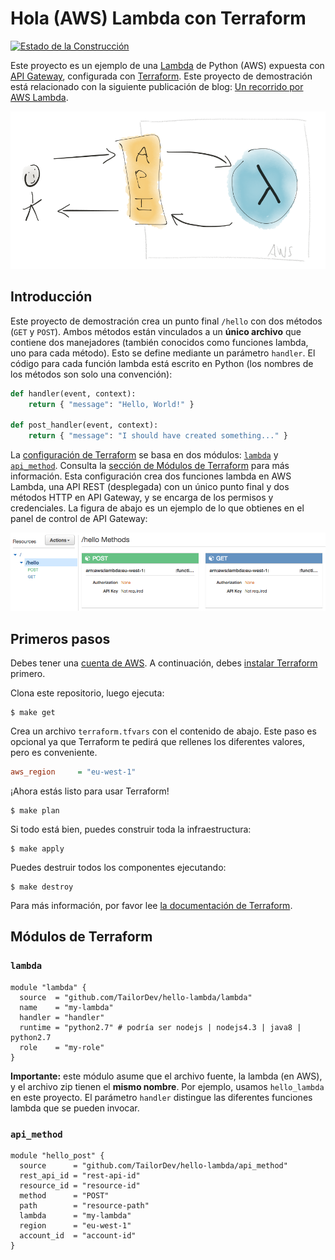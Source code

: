 Hola (AWS) Lambda con Terraform
=================================

[![Estado de la Construcción](https://travis-ci.org/BWITS/Terraform-lambda-apigateway.svg?branch=master)](https://travis-ci.org/BWITS/Terraform-lambda-apigateway)

Este proyecto es un ejemplo de una [Lambda](https://aws.amazon.com/lambda/) de Python (AWS) expuesta con [API Gateway](https://aws.amazon.com/api-gateway/), configurada con [Terraform](https://www.terraform.io/). Este proyecto de demostración está relacionado con la siguiente publicación de blog: [Un recorrido por AWS Lambda](https://tailordev.fr/blog/2016/07/08/a-tour-of-aws-lambda/).

![](doc/big-picture.png)

## Introducción

Este proyecto de demostración crea un punto final `/hello` con dos métodos (`GET` y `POST`). Ambos métodos están vinculados a un **único archivo** que contiene dos manejadores (también conocidos como funciones lambda, uno para cada método). Esto se define mediante un parámetro `handler`. El código para cada función lambda está escrito en Python (los nombres de los métodos son solo una convención):

```python
def handler(event, context):
    return { "message": "Hello, World!" }

def post_handler(event, context):
    return { "message": "I should have created something..." }
```

La [configuración de Terraform](hello_lambda.tf) se basa en dos módulos: [`lambda`](lambda/) y [`api_method`](api_method/). Consulta la [sección de Módulos de Terraform](#módulos-de-terraform) para más información. Esta configuración crea dos funciones lambda en AWS Lambda, una API REST (desplegada) con un único punto final y dos métodos HTTP en API Gateway, y se encarga de los permisos y credenciales. La figura de abajo es un ejemplo de lo que obtienes en el panel de control de API Gateway:

![](doc/hello.png)

## Primeros pasos

Debes tener una [cuenta de AWS](http://aws.amazon.com/). A continuación, debes [instalar Terraform](https://www.terraform.io/intro/getting-started/install.html) primero.

Clona este repositorio, luego ejecuta:

    $ make get

Crea un archivo `terraform.tfvars` con el contenido de abajo. Este paso es opcional ya que Terraform te pedirá que rellenes los diferentes valores, pero es conveniente.

```ini
aws_region     = "eu-west-1"
```

¡Ahora estás listo para usar Terraform!

    $ make plan

Si todo está bien, puedes construir toda la infraestructura:

    $ make apply

Puedes destruir todos los componentes ejecutando:

    $ make destroy

Para más información, por favor lee [la documentación de Terraform](https://www.terraform.io/docs/index.html).

## Módulos de Terraform

### `lambda`

```hcl
module "lambda" {
  source  = "github.com/TailorDev/hello-lambda/lambda"
  name    = "my-lambda"
  handler = "handler"
  runtime = "python2.7" # podría ser nodejs | nodejs4.3 | java8 | python2.7
  role    = "my-role"
}
```

**Importante:** este módulo asume que el archivo fuente, la lambda (en AWS), y el archivo zip tienen el **mismo nombre**. Por ejemplo, usamos `hello_lambda` en este proyecto. El parámetro `handler` distingue las diferentes funciones lambda que se pueden invocar.

### `api_method`

```hcl
module "hello_post" {
  source      = "github.com/TailorDev/hello-lambda/api_method"
  rest_api_id = "rest-api-id"
  resource_id = "resource-id"
  method      = "POST"
  path        = "resource-path"
  lambda      = "my-lambda"
  region      = "eu-west-1"
  account_id  = "account-id"
}
```